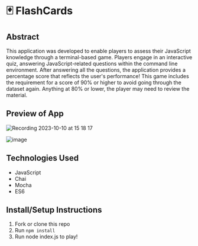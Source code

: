 # 🃏 FlashCards 

## Abstract 

This application was developed to enable players to assess their JavaScript knowledge through a terminal-based game. Players engage in an interactive quiz, answering JavaScript-related questions within the command line environment. After answering all the questions, the application provides a percentage score that reflects the user's performance!  This game includes the requirement for a score of 90% or higher to avoid going through the dataset again. Anything at 80% or lower, the player may need to review the material.

## Preview of App



![Recording 2023-10-10 at 15 18 17](https://github.com/MaryBruff/flashcards/assets/128327004/ddf115ea-4399-4338-b9ed-599fc92e8f48)

![image](https://github.com/MaryBruff/flashcards/assets/128327004/e0d758e2-c19b-4153-8cfd-3b3cbd9528b9)


## Technologies Used
- JavaScript
- Chai
- Mocha
- ES6


## Install/Setup Instructions
1. Fork or clone this repo
2. Run `npm install`
3. Run node index.js to play!




